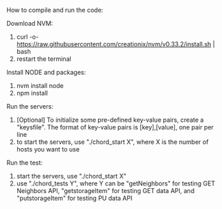 How to compile and run the code:

Download NVM:
  1. curl -o- https://raw.githubusercontent.com/creationix/nvm/v0.33.2/install.sh | bash
  2. restart the terminal

Install NODE and packages:
  1. nvm install node
  2. npm install

Run the servers:
  1. [Optional] To initialize some pre-defined key-value pairs, create a "keysfile". The format of key-value pairs is [key],[value], one pair per line
  2. to start the servers, use "./chord_start X", where X is the number of hosts you want to use

Run the test:
  1. start the servers, use "./chord_start X"
  2. use "./chord_tests Y", where Y can be "getNeighbors" for testing GET Neighbors API, "getstorageItem" for testing GET data API, and "putstorageItem" for testing PU data API
